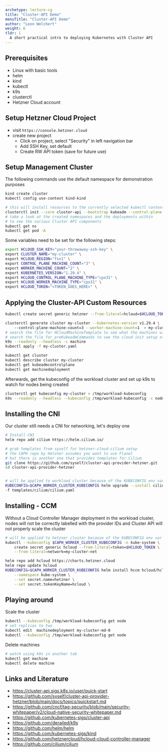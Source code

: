 ```yaml
---
archetype: lecture-cg
title: "Cluster-API Demo"
menuTitle: "Cluster-API Demo"
author: "Leon Welchert"
weight: 6
tldr: |
  A short practical intro to deploying Kubernetes with Cluster API
---
```


## Prerequisites
- Linux with basic tools
- helm
- kind
- kubectl
- k9s
- clusterctl
- Hetzner Cloud account

## Setup Hetzner Cloud Project
- visit `https://console.hetzner.cloud`
- create new project
  - Click on project, select "Security" in left navigation bar
  - Add SSH Key, set default
  - Create RW API token (save for future use)

## Setup Management Cluster

The following commands use the default namespace for demonstration purposes
```{.bash size="scriptsize"}
kind create cluster
kubectl config use-context kind-kind

# this will install resources to the currently selected kubectl context
clusterctl init --core cluster-api --bootstrap kubeadm --control-plane kubeadm --infrastructure hetzner
# take a look at the created namespaces and the deployments within 
# to see the various Cluster API components
kubectl get ns
kubectl get pod -A
```

Some variables need to be set for the following steps:
```{.bash size="scriptsize"}
export HCLOUD_SSH_KEY="your-throwaway-ssh-key" \
export CLUSTER_NAME="my-cluster" \
export HCLOUD_REGION="fsn1" \
export CONTROL_PLANE_MACHINE_COUNT="3" \
export WORKER_MACHINE_COUNT="2" \
export KUBERNETES_VERSION="1.29.4" \
export HCLOUD_CONTROL_PLANE_MACHINE_TYPE="cpx31" \
export HCLOUD_WORKER_MACHINE_TYPE="cpx31" \
export HCLOUD_TOKEN="<TOKEN_GOES_HERE>" \
```

## Applying the Cluster-API Custom Resources
```{.bash size="scriptsize"}
kubectl create secret generic hetzner --from-literal=hcloud=$HCLOUD_TOKEN

clusterctl generate cluster my-cluster --kubernetes-version v1.29.4 \ 
    --control-plane-machine-count=3 --worker-machine-count=1  > my-cluster.yaml
# search the file for HCloudMachineTemplate to see what the machines will be based on
# search the file for preKubeadmCommands to see the cloud init setup of k8s
k9s --readonly --headless -c machine
kubectl apply -f my-cluster.yaml
```

```{.bash size="scriptsize"}
kubectl get cluster
kubectl describe cluster my-cluster 
kubectl get kubeadmcontrolplane
kubectl get machinedeployment
```

Afterwards, get the kubeconfig of the workload cluster and set up k9s to watch for nodes being created
```{.bash size="scriptsize"}
clusterctl get kubeconfig my-cluster > /tmp/workload-kubeconfig
k9s --readonly --headless --kubeconfig /tmp/workload-kubeconfig -c node
```

##  Installing the CNI
Our cluster still needs a CNI for networking, let's deploy one
```{.bash size="scriptsize"}
# Install CNI
helm repo add cilium https://helm.cilium.io/

# grab templates from syself for hetzner-cloud-cilium setup
# the CAPH repo by Hetzner assumes you want to use Flanel
# but there is another one that provides templates for Cilium
git clone https://github.com/syself/cluster-api-provider-hetzner.git
cd cluster-api-provider-hetzner


# will be applied to workload cluster because of the KUBECONFIG env var
KUBECONFIG=$CAPH_WORKER_CLUSTER_KUBECONFIG helm upgrade --install cilium cilium/cilium --version 1.14.4 \
-f templates/cilium/cilium.yaml
```


## Installing - CCM
Without a Cloud Controller Manager deployment in the workload cluster, nodes will not be correctly labelled with the provider IDs and Cluster API will not properly scale the cluster
```{.bash size="scriptsize"}
# will be applied to hetzner cluster because of the KUBECONFIG env var
kubectl --kubeconfig $CAPH_WORKER_CLUSTER_KUBECONFIG -n kube-system \
    create secret generic hcloud --from-literal=token=$HCLOUD_TOKEN \
    --from-literal=network=my-cluster-net

helm repo add hcloud https://charts.hetzner.cloud
helm repo update hcloud
KUBECONFIG=$CAPH_WORKER_CLUSTER_KUBECONFIG helm install hccm hcloud/hcloud-cloud-controller-manager \
	--namespace kube-system \
	--set secret.name=hetzner \
	--set secret.tokenKeyName=hcloud \

```

## Playing around
Scale the cluster
```{.bash size="scriptsize"}
kubectl --kubeconfig /tmp/workload-kubeconfig get node
# set replicas to two
kubectl edit  machinedeployment my-cluster-md-0
kubectl --kubeconfig /tmp/workload-kubeconfig get node
```

Delete machines
```{.bash size="scriptsize"}
# watch using k9s in another tab
kubectl get machine
kubectl delete machine
```

## Links and Literature
- https://cluster-api.sigs.k8s.io/user/quick-start
- https://github.com/syself/cluster-api-provider-hetzner/blob/main/docs/topics/quickstart.md
- https://github.com/cncf/tag-security/blob/main/security-whitepaper/v2/cloud-native-security-whitepaper.md
- https://github.com/kubernetes-sigs/cluster-api
- https://github.com/derailed/k9s
- https://github.com/helm/helm
- https://github.com/kubernetes-sigs/kind
- https://github.com/hetznercloud/hcloud-cloud-controller-manager
- https://github.com/cilium/cilium
